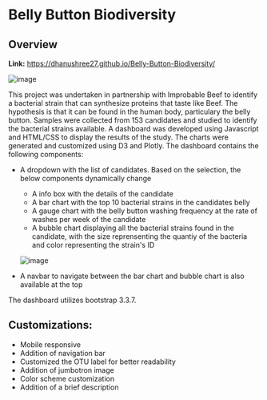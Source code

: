 # Belly Button Biodiversity

## Overview

**Link:** https://dhanushree27.github.io/Belly-Button-Biodiversity/

![image](https://user-images.githubusercontent.com/90650562/151721468-9398f3d7-76b7-4af4-b673-4b9ba9540e30.png)

This project was undertaken in partnership with Improbable Beef to identify a bacterial strain that can synthesize proteins that taste like Beef. The hypothesis is that it can be found in the human body, particulary the belly button. Samples were collected from 153 candidates and studied to identify the bacterial strains available. A dashboard was developed using Javascript and HTML/CSS to display the results of the study. The charts were generated and customized using D3 and Plotly. The dashboard contains the following components:

- A dropdown with the list of candidates. Based on the selection, the below components dynamically change
    - A info box with the details of the candidate
    - A bar chart with the top 10 bacterial strains in the candidates belly
    - A gauge chart with the belly button washing frequency at the rate of washes per week of the candidate
    - A bubble chart displaying all the bacterial strains found in the candidate, with the size reprensenting the quantiy of the bacteria and color representing the strain's ID
    
    ![image](https://user-images.githubusercontent.com/90650562/151721510-84bb8e40-cfd4-4abe-bd20-e1196c445262.png)

- A navbar to navigate between the bar chart and bubble chart is also available at the top

The dashboard utilizes bootstrap 3.3.7. 

## Customizations:
- Mobile responsive
- Addition of navigation bar
- Customized the OTU label for better readability
- Addition of jumbotron image
- Color scheme customization
- Addition of a brief description
